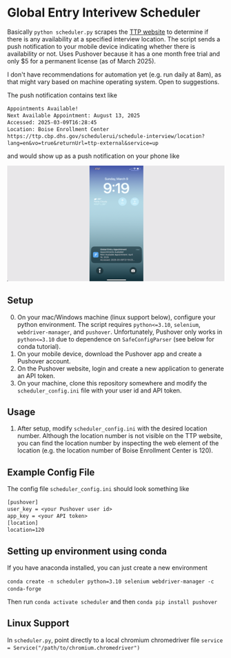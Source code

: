 # Global Entry Interivew Scheduler

Basically `python scheduler.py` scrapes the [TTP website](https://ttp.cbp.dhs.gov/schedulerui/schedule-interview/location?lang=en&vo=true&returnUrl=ttp-external&service=up) to determine if there is any availability at a specified interview location. The script sends a push notification to your mobile device indicating whether there is availability or not. Uses Pushover because it has a one month free trial and only $5 for a permanent license (as of March 2025).

I don't have recommendations for automation yet (e.g. run daily at 8am), as that might vary based on machine operating system. Open to suggestions.

The push notification contains text like

```
Appointments Available!
Next Available Appointment: August 13, 2025
Accessed: 2025-03-09T16:28:45
Location: Boise Enrollment Center
https://ttp.cbp.dhs.gov/schedulerui/schedule-interview/location?lang=en&vo=true&returnUrl=ttp-external&service=up
```

and would show up as a push notification on your phone like

![example screenshot](example_screenshot.png)

## Setup

0. On your mac/Windows machine (linux support below), configure your python environment. The script requires `python<=3.10`, `selenium`, `webdriver-manager`, and `pushover`. Unfortunately, Pushover only works in `python<=3.10` due to dependence on `SafeConfigParser` (see below for conda tutorial).
2. On your mobile device, download the Pushover app and create a Pushover account.
3. On the Pushover website, login and create a new application to generate an API token.
4. On your machine, clone this repository somewhere and modify the `scheduler_config.ini` file with your user id and API token.

## Usage

1.  After setup, modify `scheduler_config.ini` with the desired location number. Although the location number is not visible on the TTP website, you can find the location number by inspecting the web element of the location (e.g. the location number of Boise Enrollment Center is 120).

## Example Config File

The config file `scheduler_config.ini` should look something like
```
[pushover]
user_key = <your Pushover user id>
app_key = <your API token>
[location]
location=120
```

## Setting up environment using conda

If you have anaconda installed, you can just create a new environment

`conda create -n scheduler python=3.10 selenium webdriver-manager -c conda-forge`

Then run `conda activate scheduler` and then `conda pip install pushover`

## Linux Support

In `scheduler.py`, point directly to a local chromium chromedriver file `service = Service("/path/to/chromium.chromedriver")`
